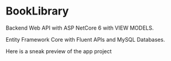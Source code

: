 # BookLibrary

Backend Web API with ASP NetCore 6 with VIEW MODELS.

Entity Framework Core with Fluent APIs and MySQL Databases.

Here is a sneak preview of the app project